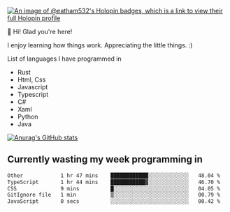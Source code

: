 [![An image of @eatham532's Holopin badges, which is a link to view their full Holopin profile](https://holopin.me/eatham532)](https://holopin.io/@eatham532)


👋 Hi! Glad you're here!

I enjoy learning how things work. Appreciating the little things. :)


List of languages I have programmed in
- Rust
- Html, Css
- Javascript
- Typescript
- C#
- Xaml
- Python
- Java

[![Anurag's GitHub stats](https://github-readme-stats.vercel.app/api?username=Eatham532&theme=dark)](https://github.com/anuraghazra/github-readme-stats)


## Currently wasting my week programming in
<!--START_SECTION:waka-->

```txt
Other            1 hr 47 mins    ████████████░░░░░░░░░░░░░   48.04 %
TypeScript       1 hr 44 mins    ███████████▓░░░░░░░░░░░░░   46.70 %
CSS              9 mins          █░░░░░░░░░░░░░░░░░░░░░░░░   04.05 %
GitIgnore file   1 min           ▒░░░░░░░░░░░░░░░░░░░░░░░░   00.79 %
JavaScript       0 secs          ░░░░░░░░░░░░░░░░░░░░░░░░░   00.42 %
```

<!--END_SECTION:waka-->

